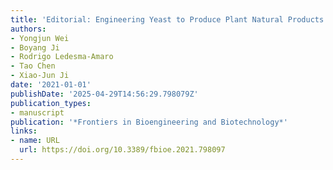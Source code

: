 ```yaml
---
title: 'Editorial: Engineering Yeast to Produce Plant Natural Products'
authors:
- Yongjun Wei
- Boyang Ji
- Rodrigo Ledesma‐Amaro
- Tao Chen
- Xiao‐Jun Ji
date: '2021-01-01'
publishDate: '2025-04-29T14:56:29.798079Z'
publication_types:
- manuscript
publication: '*Frontiers in Bioengineering and Biotechnology*'
links:
- name: URL
  url: https://doi.org/10.3389/fbioe.2021.798097
---
```

